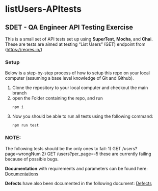 # listUsers-APItests
## SDET - QA Engineer API Testing Exercise

This is a small set of API tests set up using **SuperTest**, **Mocha**, and **Chai**. 
These are tests are aimed at testing “List Users” (GET) endpoint from (https://reqres.in/)


### Setup
Below is a step-by-step process of how to setup this repo on your local computer (assuming a base level knowledge of Git and Github).

1. Clone the repository to your local computer and checkout the main branch
2. open the Folder containing the repo, and run
	```
	npm i
	```
3. Now you should be able to run all tests using the following command: 
	```
	npm run test
	```
### NOTE:
The following tests should be the only ones to fail: 
    1) GET /users?page=wrongNum
    2) GET /users?per_page=-5
these are currently failing because of possible bugs. 


**Documentation** with requirements and parameters can be found here:
	[Documentations](https://github.com/PaLiNYG96/listUsers-APItests/blob/main/Documentation.txt)
	
**Defects** have also been documented in the following document: 
	[Defects](https://github.com/PaLiNYG96/listUsers-APItests/blob/main/defects.txt)

